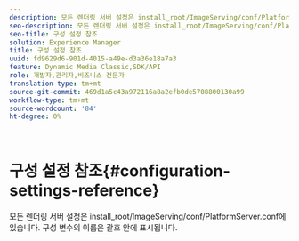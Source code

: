 ```yaml
---
description: 모든 렌더링 서버 설정은 install_root/ImageServing/conf/PlatformServer.conf에 있습니다. 구성 변수의 이름은 괄호 안에 표시됩니다.
seo-description: 모든 렌더링 서버 설정은 install_root/ImageServing/conf/PlatformServer.conf에 있습니다. 구성 변수의 이름은 괄호 안에 표시됩니다.
seo-title: 구성 설정 참조
solution: Experience Manager
title: 구성 설정 참조
uuid: fd9629d6-901d-4015-a49e-d3a36e18a7a3
feature: Dynamic Media Classic,SDK/API
role: 개발자,관리자,비즈니스 전문가
translation-type: tm+mt
source-git-commit: 469d1a5c43a972116a8a2efb0de5708800130a99
workflow-type: tm+mt
source-wordcount: '84'
ht-degree: 0%

---
```



# 구성 설정 참조{#configuration-settings-reference}

모든 렌더링 서버 설정은 install_root/ImageServing/conf/PlatformServer.conf에 있습니다. 구성 변수의 이름은 괄호 안에 표시됩니다.

